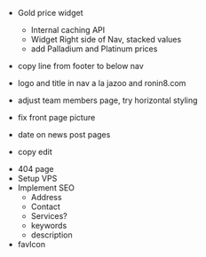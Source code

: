 * Gold price widget
    + Internal caching API
    * Widget Right side of Nav, stacked values
    + add Palladium and Platinum prices
* copy line from footer to below nav
* logo and title in nav a la jazoo and ronin8.com
* adjust team members page, try horizontal styling
* fix front page picture
* date on news post pages

* copy edit
+ 404 page
+ Setup VPS
+ Implement SEO
    + Address
    + Contact
    * Services?
    + keywords
    + description
+ favIcon

